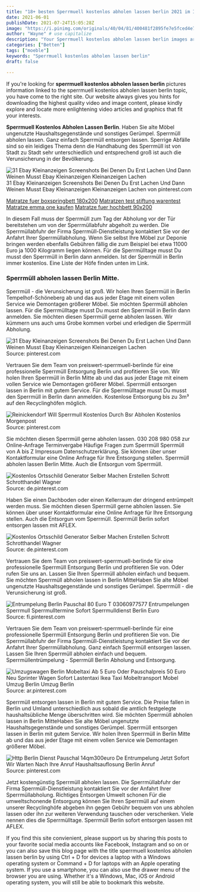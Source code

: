 ```yaml
---
title: "18+ besten Sperrmuell kostenlos abholen lassen berlin 2021 im Ideen"
date: 2021-06-01
publishDate: 2021-07-24T15:05:28Z
image: "https://i.pinimg.com/originals/40/04/81/400481f2895fe7e5fced4e744d6a6057.jpg"
author: "Wayne" # use capitalize
description: "Your Sperrmuell kostenlos abholen lassen berlin images are available in this site. Sperrmuell kostenlos abholen lassen berlin are a topic that is being searched for and liked by netizens now. You can Download the Sperrmuell kostenlos abholen lassen berlin files here. Find and Download all royalty-free vectors."
categories: ["Betten"]
tags: ["moeble"]
keywords: "Sperrmuell kostenlos abholen lassen berlin"
draft: false

---
```


If you're looking for **sperrmuell kostenlos abholen lassen berlin** pictures information linked to the sperrmuell kostenlos abholen lassen berlin topic, you have come to the right  site. Our website always  gives you  hints  for downloading  the highest  quality video and image  content, please kindly explore and locate more enlightening video articles and graphics that fit your interests.

**Sperrmuell Kostenlos Abholen Lassen Berlin**. Haben Sie alte Möbel ungenutzte Haushaltsgegenstände und sonstiges Gerümpel. Sperrmüll abholen lassen. Ganz einfach Sperrmüll entsorgen lassen. Sperrige Abfälle sind so ein leidiges Thema denn die Handhabung des Sperrmüll ist von Stadt zu Stadt sehr unterschiedlich und entsprechend groß ist auch die Verunsicherung in der Bevölkerung.

![31 Ebay Kleinanzeigen Screenshots Bei Denen Du Erst Lachen Und Dann Weinen Musst Ebay Kleinanzeigen Kleinanzeigen Lachen](https://i.pinimg.com/564x/ea/d0/e1/ead0e1ce99ca44acb1b1aa072d9ccb44.jpg "31 Ebay Kleinanzeigen Screenshots Bei Denen Du Erst Lachen Und Dann Weinen Musst Ebay Kleinanzeigen Kleinanzeigen Lachen")
31 Ebay Kleinanzeigen Screenshots Bei Denen Du Erst Lachen Und Dann Weinen Musst Ebay Kleinanzeigen Kleinanzeigen Lachen von pinterest.com

[Matratze fuer boxspringbett 180x200](/matratze-fuer-boxspringbett-180x200/)
[Matratzen test stiftung warentest](/matratzen-test-stiftung-warentest/)
[Matratze emma one kaufen](/matratze-emma-one-kaufen/)
[Matratze fuer hochbett 90x200](/matratze-fuer-hochbett-90x200/)

In diesem Fall muss der Sperrmüll zum Tag der Abholung vor der Tür bereitstehen um von der Sperrmüllabfuhr abgeholt zu werden. Die Sperrmüllabfuhr der Firma Sperrmüll-Dienstleistung kontaktiert Sie vor der Anfahrt Ihrer Sperrmüllabholung. Wenn Sie selbst Ihre Möbel zur Deponie bringen werden ebenfalls Gebühren fällig die zum Beispiel bei etwa 11000 Euro ja 1000 Kilogramm liegen können. Für die Sperrmülltage musst Du musst den Sperrmüll in Berlin dann anmelden. Ist der Sperrmüll in Berlin immer kostenlos. Eine Liste der Höfe finden unten im Link.

### Sperrmüll abholen lassen Berlin Mitte.

Sperrmüll - die Verunsicherung ist groß. Wir holen Ihren Sperrmüll in Berlin Tempelhof-Schöneberg ab und das aus jeder Etage mit einem vollen Service wie Demontagen größerer Möbel. Sie möchten Sperrmüll abholen lassen. Für die Sperrmülltage musst Du musst den Sperrmüll in Berlin dann anmelden. Sie möchten diesen Sperrmüll gerne abholen lassen. Wir kümmern uns auch ums Grobe kommen vorbei und erledigen die Sperrmüll Abholung.


![31 Ebay Kleinanzeigen Screenshots Bei Denen Du Erst Lachen Und Dann Weinen Musst Ebay Kleinanzeigen Kleinanzeigen Lachen](https://i.pinimg.com/564x/ea/d0/e1/ead0e1ce99ca44acb1b1aa072d9ccb44.jpg "31 Ebay Kleinanzeigen Screenshots Bei Denen Du Erst Lachen Und Dann Weinen Musst Ebay Kleinanzeigen Kleinanzeigen Lachen")
Source: pinterest.com

Vertrauen Sie dem Team von preiswert-sperrmuell-berlinde für eine professionelle Sperrmüll Entsorgung Berlin und profitieren Sie von. Wir holen Ihren Sperrmüll in Berlin Mitte ab und das aus jeder Etage mit einem vollen Service wie Demontagen größerer Möbel. Sperrmüll entsorgen lassen in Berlin mit gutem Service. Für die Sperrmülltage musst Du musst den Sperrmüll in Berlin dann anmelden. Kostenlose Entsorgung bis zu 3m³ auf den Recyclinghöfen möglich.

![Reinickendorf Will Sperrmull Kostenlos Durch Bsr Abholen Kostenlos Morgenpost](https://i.pinimg.com/originals/6e/2e/b9/6e2eb9f3ff1feb237750e3f497b4ed7d.jpg "Reinickendorf Will Sperrmull Kostenlos Durch Bsr Abholen Kostenlos Morgenpost")
Source: pinterest.com

Sie möchten diesen Sperrmüll gerne abholen lassen. 030 208 980 058 zur Online-Anfrage Terminvergabe Häufige Fragen zum Sperrmüll Sperrmüll von A bis Z Impressum Datenschutzerklärung. Sie können über unser Kontaktformular eine Online Anfrage für Ihre Entsorgung stellen. Sperrmüll abholen lassen Berlin Mitte. Auch die Entsorgun vom Sperrmüll.

![Kostenlos Ortsschild Generator Selber Machen Erstellen Schrott Schrotthandel Wagner](https://i.pinimg.com/236x/6c/4b/dc/6c4bdc39287eff6acaf52a93efae726e.jpg?nii=t "Kostenlos Ortsschild Generator Selber Machen Erstellen Schrott Schrotthandel Wagner")
Source: de.pinterest.com

Haben Sie einen Dachboden oder einen Kellerraum der dringend entrümpelt werden muss. Sie möchten diesen Sperrmüll gerne abholen lassen. Sie können über unser Kontaktformular eine Online Anfrage für Ihre Entsorgung stellen. Auch die Entsorgun vom Sperrmüll. Sperrmüll Berlin sofort entsorgen lassen mit AFLEX.

![Kostenlos Ortsschild Generator Selber Machen Erstellen Schrott Schrotthandel Wagner](https://i.pinimg.com/originals/33/8c/40/338c4055aebe03da0141b34a776071ce.png "Kostenlos Ortsschild Generator Selber Machen Erstellen Schrott Schrotthandel Wagner")
Source: de.pinterest.com

Vertrauen Sie dem Team von preiswert-sperrmuell-berlinde für eine professionelle Sperrmüll Entsorgung Berlin und profitieren Sie von. Oder rufen Sie uns an. Lassen Sie Ihren Sperrmüll abholen einfach und bequem. Sie möchten Sperrmüll abholen lassen in Berlin MitteHaben Sie alte Möbel ungenutzte Haushaltsgegenstände und sonstiges Gerümpel. Sperrmüll - die Verunsicherung ist groß.

![Entrumpelung Berlin Pauschal 80 Euro T 03060977577 Entrumpelungen Sperrmull Sperrmulltermine Sofort Sperrmulldienst Berlin Euro](https://i.pinimg.com/originals/4b/7e/2c/4b7e2ccdb41b60882882f2e496102a66.png "Entrumpelung Berlin Pauschal 80 Euro T 03060977577 Entrumpelungen Sperrmull Sperrmulltermine Sofort Sperrmulldienst Berlin Euro")
Source: fi.pinterest.com

Vertrauen Sie dem Team von preiswert-sperrmuell-berlinde für eine professionelle Sperrmüll Entsorgung Berlin und profitieren Sie von. Die Sperrmüllabfuhr der Firma Sperrmüll-Dienstleistung kontaktiert Sie vor der Anfahrt Ihrer Sperrmüllabholung. Ganz einfach Sperrmüll entsorgen lassen. Lassen Sie Ihren Sperrmüll abholen einfach und bequem. Sperrmüllentrümpelung - Sperrmüll Berlin Abholung und Entsorgung.

![Umzugswagen Berlin Mobeltaxi Ab 5 Euro Oder Pauschalpreis 50 Euro Neu Sprinter Wagen Sofort Lastentaxi Ikea Taxi Mobeltransport Mobel Umzug Berlin Umzug Berlin](https://i.pinimg.com/originals/0d/d3/1f/0dd31fce42dde200093ab5d216233895.jpg "Umzugswagen Berlin Mobeltaxi Ab 5 Euro Oder Pauschalpreis 50 Euro Neu Sprinter Wagen Sofort Lastentaxi Ikea Taxi Mobeltransport Mobel Umzug Berlin Umzug Berlin")
Source: ar.pinterest.com

Sperrmüll entsorgen lassen in Berlin mit gutem Service. Die Preise fallen in Berlin und Umland unterschiedlich aus sobald die amtlich festgelegte haushaltsübliche Menge überschritten wird. Sie möchten Sperrmüll abholen lassen in Berlin MitteHaben Sie alte Möbel ungenutzte Haushaltsgegenstände und sonstiges Gerümpel. Sperrmüll entsorgen lassen in Berlin mit gutem Service. Wir holen Ihren Sperrmüll in Berlin Mitte ab und das aus jeder Etage mit einem vollen Service wie Demontagen größerer Möbel.

![Http Berlin Dienst Pauschal 14qm300euro De Entrumpelung Jetzt Sofort Wir Warten Nach Ihre Anruf Haushaltsauflosung Berlin Anruf](https://i.pinimg.com/originals/40/04/81/400481f2895fe7e5fced4e744d6a6057.jpg "Http Berlin Dienst Pauschal 14qm300euro De Entrumpelung Jetzt Sofort Wir Warten Nach Ihre Anruf Haushaltsauflosung Berlin Anruf")
Source: pinterest.com

Jetzt kostengünstig Sperrmüll abholen lassen. Die Sperrmüllabfuhr der Firma Sperrmüll-Dienstleistung kontaktiert Sie vor der Anfahrt Ihrer Sperrmüllabholung. Richtiges Entsorgen Umwelt schonen Für die umweltschonende Entsorgung können Sie Ihren Sperrmüll auf einem unserer Recyclinghöfe abgeben ihn gegen Gebühr bequem von uns abholen lassen oder ihn zur weiteren Verwendung tauschen oder verschenken. Viele nennen dies die Sperrmülltage. Sperrmüll Berlin sofort entsorgen lassen mit AFLEX.

If you find this site convienient, please support us by sharing this posts to your favorite social media accounts like Facebook, Instagram and so on or you can also save this blog page with the title sperrmuell kostenlos abholen lassen berlin by using Ctrl + D for devices a laptop with a Windows operating system or Command + D for laptops with an Apple operating system. If you use a smartphone, you can also use the drawer menu of the browser you are using. Whether it's a Windows, Mac, iOS or Android operating system, you will still be able to bookmark this website.
